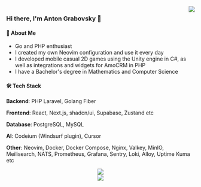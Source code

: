 <img align="right" src="https://github-readme-stats-nc8ojbl08-sk1t0n.vercel.app/api/top-langs?username=sk1t0n&show_icons=true&hide_border=true&title_color=ff652f&icon_color=FFE400&bg_color=09131B&text_color=ffffff&border_color=ffffff&exclude_repo=vkr,karman,labs_dev_app_db,livewire-todolist,laravel-short-links,laravel-chat,laravel-online-store,symfony_blog,yadro-api-docs,docker-configuration-files,handling-csv-data-in-php,handling-google-api-in-php,web_app_with_components&hide=ruby,html,css,scss,less,stylus,blade,twig&langs_count=8">

### Hi there, I'm Anton Grabovsky 👋

#### 🚀 About Me

- Go and PHP enthusiast
- I created my own Neovim configuration and use it every day
- I developed mobile casual 2D games using the Unity engine in C#, as well as integrations and widgets for AmoCRM in PHP
- I have a Bachelor's degree in Mathematics and Computer Science

#### 🛠️ Tech Stack

**Backend**: PHP Laravel, Golang Fiber

**Frontend**: React, Next.js, shadcn/ui, Supabase, Zustand etc

**Database**: PostgreSQL, MySQL

**AI**: Codeium (Windsurf plugin), Cursor

**Other**: Neovim, Docker, Docker Compose, Nginx, Valkey, MinIO, Meilisearch, NATS, Prometheus, Grafana, Sentry, Loki, Alloy, Uptime Kuma etc

<div align="center">
  <img src="https://trophygh.kolioaris.xyz/?username=sk1t0n&theme=gitdimmed&no-frame=true&no-bg=true&margin-w=4&rank=SECRET,SSS,SS,S,AAA,AA,A,B,C">
</div>

<div align="center">
  <img src="https://github-readme-activity-graph-rho-black.vercel.app/graph?username=sk1t0n&theme=github-compact&hide_border=true">
</div>
